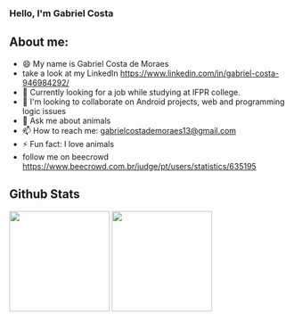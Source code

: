 ### Hello, I'm Gabriel Costa 

## About me:

- 😄 My name is Gabriel Costa de Moraes
- take a look at my LinkedIn https://www.linkedin.com/in/gabriel-costa-946984292/
- 🔭 Currently looking for a job while studying at IFPR college.
- 👯 I'm looking to collaborate on Android projects, web and programming logic issues
- 💬 Ask me about animals
- 📫 How to reach me: gabrielcostademoraes13@gmail.com
- ⚡ Fun fact: I love animals
- follow me on beecrowd https://www.beecrowd.com.br/judge/pt/users/statistics/635195


## Github Stats

<div>
  <img height="180em" src="https://github-readme-stats.vercel.app/api?username=GabrielCM16&show_icons=true&theme=dracula&include_all_commits=true&count_private=false"/>
  <img height="180em" src="https://github-readme-stats-eight-theta.vercel.app/api/top-langs/?username=GabrielCM16&layout=compact&langs_count=8&theme=algolia"/>
</div>

